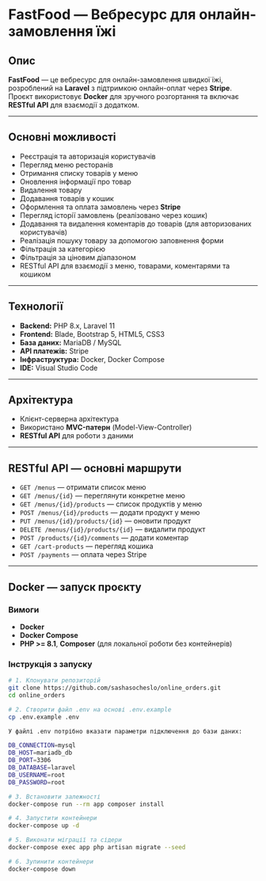 # FastFood — Вебресурс для онлайн-замовлення їжі

## Опис
**FastFood** — це вебресурс для онлайн-замовлення швидкої їжі, розроблений на **Laravel** з підтримкою онлайн-оплат через **Stripe**.  
Проєкт використовує **Docker** для зручного розгортання та включає **RESTful API** для взаємодії з додатком.

---

## Основні можливості
- Реєстрація та авторизація користувачів  
- Перегляд меню ресторанів  
- Отримання списку товарів у меню
- Оновлення інформації про товар
- Видалення товару
- Додавання товарів у кошик  
- Оформлення та оплата замовлень через **Stripe**  
- Перегляд історії замовлень (реалізовано через кошик)  
- Додавання та видалення коментарів до товарів (для авторизованих користувачів)  
- Реалізація пошуку товару за допомогою заповнення форми
- Фільтрація за категорією
- Фільтрація за ціновим діапазоном
- RESTful API для взаємодії з меню, товарами, коментарями та кошиком  

---

## Технології
- **Backend:** PHP 8.x, Laravel 11 
- **Frontend:** Blade, Bootstrap 5, HTML5, CSS3  
- **База даних:** MariaDB / MySQL  
- **API платежів:** Stripe  
- **Інфраструктура:** Docker, Docker Compose  
- **IDE:** Visual Studio Code  

---

## Архітектура
- Клієнт-серверна архітектура  
- Використано **MVC-патерн** (Model-View-Controller)  
- **RESTful API** для роботи з даними  

---

## RESTful API — основні маршрути

- `GET /menus` — отримати список меню  
- `GET /menus/{id}` — переглянути конкретне меню  
- `GET /menus/{id}/products` — список продуктів у меню  
- `POST /menus/{id}/products` — додати продукт у меню  
- `PUT /menus/{id}/products/{id}` — оновити продукт  
- `DELETE /menus/{id}/products/{id}` — видалити продукт  
- `POST /products/{id}/comments` — додати коментар  
- `GET /cart-products` — перегляд кошика  
- `POST /payments` — оплата через Stripe  

---

## Docker — запуск проєкту

### Вимоги
- **Docker**  
- **Docker Compose**  
- **PHP >= 8.1**, **Composer** (для локальної роботи без контейнерів)  

### Інструкція з запуску
```bash
# 1. Клонувати репозиторій
git clone https://github.com/sashasocheslo/online_orders.git
cd online_orders

# 2. Створити файл .env на основі .env.example
cp .env.example .env

У файлі .env потрібно вказати параметри підключення до бази даних:

DB_CONNECTION=mysql
DB_HOST=mariadb_db
DB_PORT=3306
DB_DATABASE=laravel
DB_USERNAME=root
DB_PASSWORD=root

# 3. Встановити залежності
docker-compose run --rm app composer install

# 4. Запустити контейнери
docker-compose up -d

# 5. Виконати міграції та сідери
docker-compose exec app php artisan migrate --seed

# 6. Зупинити контейнери
docker-compose down
